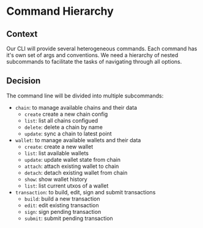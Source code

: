 # Command Hierarchy

## Context

Our CLI will provide several heterogeneous commands. Each command has it's own set of args and conventions. We need a hierarchy of nested subcommands to facilitate the tasks of navigating through all options.

## Decision

The command line will be divided into multiple subcommands:

- `chain`: to manage available chains and their data
  - `create` create a new chain config
  - `list`: list all chains configued
  - `delete`: delete a chain by name
  - `update`: sync a chain to latest point
- `wallet`: to manage available wallets and their data
  - `create`: create a new wallet
  - `list`: list available wallets
  - `update`: update wallet state from chain
  - `attach`: attach existing wallet to chain
  - `detach`: detach existing wallet from chain
  - `show`: show wallet history
  - `list`: list current utxos of a wallet
- `transaction`: to build, edit, sign and submit transactions
  - `build`: build a new transaction
  - `edit`: edit existing transaction
  - `sign`: sign pending transaction
  - `submit`: submit pending transaction
